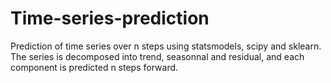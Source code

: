 # Time-series-prediction

Prediction of time series over n steps using statsmodels, scipy and sklearn.
The series is decomposed into trend, seasonnal and residual, and each component is predicted n steps forward.
